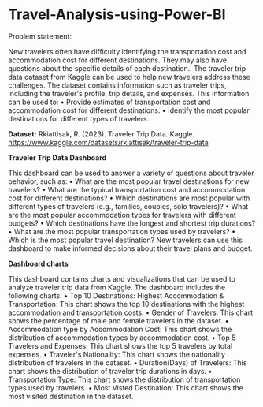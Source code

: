 # Travel-Analysis-using-Power-BI

Problem statement:

New travelers often have difficulty identifying the transportation cost and accommodation cost for different destinations. They may also have questions about the specific details of each destination..
The traveler trip data dataset from Kaggle can be used to help new travelers address these challenges. The dataset contains information such as traveler trips, including the traveler's profile, trip details, and expenses. This information can be used to:
•	Provide estimates of transportation cost and accommodation cost for different destinations.
•	Identify the most popular destinations for different types of travelers.

**Dataset:** Rkiattisak, R. (2023). Traveler Trip Data. Kaggle. https://www.kaggle.com/datasets/rkiattisak/traveler-trip-data

**Traveler Trip Data Dashboard**

This dashboard can be used to answer a variety of questions about traveler behavior, such as:
•	What are the most popular travel destinations for new travelers?
•	What are the typical transportation cost and accommodation cost for different destinations?
•	Which destinations are most popular with different types of travelers (e.g., families, couples, solo travelers)?
•	What are the most popular accommodation types for travelers with different budgets?
•	Which destinations have the longest and shortest trip durations?
•	What are the most popular transportation types used by travelers?
•	Which is the most popular travel destination?
New travelers can use this dashboard to make informed decisions about their travel plans and budget.

**Dashboard charts**

This dashboard contains charts and visualizations that can be used to analyze traveler trip data from Kaggle. The dashboard includes the following charts:
•	Top 10 Destinations: Highest Accommodation & Transportation: This chart shows the top 10 destinations with the highest accommodation and transportation costs.
•	Gender of Travelers: This chart shows the percentage of male and female travelers in the dataset.
•	Accommodation type by Accommodation Cost: This chart shows the distribution of accommodation types by accommodation cost.
•	Top 5 Travelers and Expenses: This chart shows the top 5 travelers by total expenses.
•	Traveler's Nationality: This chart shows the nationality distribution of travelers in the dataset.
•	Duration(Days) of Travelers: This chart shows the distribution of traveler trip durations in days.
•	Transportation Type: This chart shows the distribution of transportation types used by travelers.
•	Most Visted Destination: This chart shows the most visited destination in the dataset.

